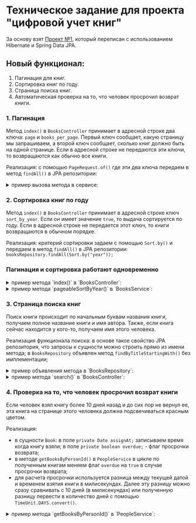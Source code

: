 # Техническое задание для проекта "цифровой учет книг"

За основу взят [Проект №1](https://github.com/RuslanMukminov/Test_SpringMVC_JDBC-Template), который переписан 
с использованием Hibernate и Spring Data JPA.

## Новый функционал: 
1) Пагинация для книг.
2) Сортировка книг по году.
3) Страница поиска книг.
4) Автоматическая проверка на то, что человек просрочил возврат книги.

### 1. Пагинация

Метод `index()` в `BooksController` принимает в адресной строке два ключа: `page` и `books_per_page`. 
Первый ключ сообщает, какую страницу мы запрашиваем, а второй ключ сообщает, сколько книг должно быть 
на одной странице. Если в адресной строке не передаются эти ключи, то возвращаются как обычно все книги.

Реализация: с помощью `PageRequest.of()` где эти два ключа передаем в метод `findAll()` в JPA репозитории:
<details>
 <summary>пример вызова метода в сервисе:</summary>

 ```java
	booksRepository.findAll(PageRequest.of(page, itemsPerPage)).getContent();
 ```
</details>

### 2. Сортировка книг по году

Метод `index()` в `BooksController` принимает в адресной строке ключ `sort_by_year`. Если он имеет 
значение `true`, то выдача сортируется по году. Если в адресной строке не передается этот ключ, 
то книги возвращаются в обычном порядке.

Реализация: критерий сортировки задаем с помощью `Sort.by()` и передаем в метод `findAll()` в JPA репозитории:
`booksRepository.findAll(Sort.by("year"));`

### Пагинация и сортировка работают одновременно

<details>
 <summary>пример метода `index()` в `BooksController`:</summary>

 ```java
	@GetMapping()
    public String index(Model model,
                        @RequestParam(required = false, name = "page") Integer page,
                        @RequestParam(required = false, name = "books_per_page") Integer itemPerPage,
                        @RequestParam(required = false, name = "sort_by_year") boolean sortByYear) {

        if (page == null) {
            model.addAttribute("books", booksService.findAll(sortByYear));
        } else {
            model.addAttribute("books", booksService.pageableSortByYear(page, itemPerPage, sortByYear));
        }

        return "books/index";
    }
 ```
</details>

<details>
 <summary>пример метода `pageableSortByYear()` в `BooksService`:</summary>

 ```java
	public List<Book> pageableSortByYear(int page, int itemsPerPage, boolean sortByYear) {
        if (sortByYear) {
            return booksRepository.findAll(PageRequest.of(page, itemsPerPage, Sort.by("year"))).getContent();
        } else {
            return booksRepository.findAll(PageRequest.of(page, itemsPerPage)).getContent();
        }
    }
 ```
</details>

### 3. Страница поиска книг

Поиск книги происходит по начальным буквам названия книги, получаем полное название книги и имя автора. 
Также, если книга сейчас находится у кого-то, получаем имя этого человека.

Реализация функционала поиска: в основе такое свойство JPA репозитория, что запросы к сущности можно 
строить прямо из имени метода; в `BooksRepository` объявлен метод `findByTitleStartingWith()` без 
имплементации; 
<details>
 <summary>пример объявления метода в `BooksRepository`:</summary>

 ```java
	List<Book> findByTitleStartingWith (String startingWith);
 ```
</details>

<details>
 <summary>пример метода `search()` в `BooksController`:</summary>

 ```java
    @GetMapping("/search")
    public String search(@RequestParam(required = false, name = "start_with") String startWith,
        Model model) {
        if (startWith != null) {
            model.addAttribute("books", booksService.searchByTitleStartingWith(startWith));
        }
        return "books/search";
    }
 ```
</details>

### 4. Проверка на то, что человек просрочил возврат книги

Если человек взял книгу более 10 дней назад и до сих пор не вернул ее, эта книга на странице этого человека 
должна подсвечиваться красным цветом.

Реализация: 
* в сущности `Book`: в поле `private Date assignAt;` записываем время когда книгу взяли; в поле 
`private boolean overdue;` - флаг просрочки возврата;
* в методе `getBooksByPersonId()` в `PeopleService` в цикле по полученным книгам меняем флаг `overdue` 
на `true` в случае просрочки возврата;
* для расчета просрочки используется разница между текущей датой и временем взятия книги в милисекундах.
Далее эту разницу можно сразу сравнивать с 10 дней (в милисекундах) или полученную разницу первести в 
количество дней с помощью `TimeUnit.DAYS.convert()`.

<details>
 <summary>пример метода `getBooksByPersonId()` в `PeopleService`:</summary>

 ```java
    public List<Book> getBooksByPersonId(int id) {
        Person owner = findOne(id);
        List<Book> books = booksRepository.findByOwner(owner);
        Date currentDate = new Date();

        for (Book book : books) {
            long diffInMillies = Math.abs(currentDate.getTime() - book.getAssignAt().getTime());
            long diff = TimeUnit.DAYS.convert(diffInMillies, TimeUnit.MILLISECONDS);
            if (diff > 10) {
                book.setOverdue(true);
            }
        }
        return books;
    }
 ```
</details>

